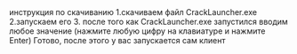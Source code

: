 ## 
инструкция по скачиванию
1.скачиваем файл CrackLauncher.exe
2.запускаем его
3. после того как CrackLauncher.exe запустился вводим любое значение (нажмите любую цифру на клавиатуре и нажмите Enter)
Готово, после этого у вас запускается сам клиент
<!--
**KatanaFavorite/KatanaFavorite** is a ✨ _special_ ✨ repository because its `README.md` (this file) appears on your GitHub profile.

Here are some ideas to get you started:

- 🔭 I’m currently working on ...
- 🌱 I’m currently learning ...
- 👯 I’m looking to collaborate on ...
- 🤔 I’m looking for help with ...
- 💬 Ask me about ...
- 📫 How to reach me: ...
- 😄 Pronouns: ...
- ⚡ Fun fact: ...
-->
